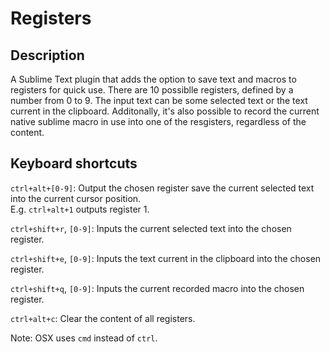 # Registers

## Description
A Sublime Text plugin that adds the option to save text and macros to registers for quick use.
There are 10 possiblle registers, defined by a number from 0 to 9.
The input text can be some selected text or the text current in the clipboard.
Additonally, it's also possible to record the current native sublime macro in use into one of the resgisters, regardless of the content.

## Keyboard shortcuts

`ctrl+alt+[0-9]`: Output the chosen register save the current selected text into the current cursor position.  
E.g. `ctrl+alt+1` outputs register 1.

`ctrl+shift+r`, `[0-9]`: Inputs the current selected text into the chosen register.

`ctrl+shift+e`, `[0-9]`: Inputs the text current in the clipboard into the chosen register.

`ctrl+shift+q`, `[0-9]`: Inputs the current recorded macro into the chosen register.

`ctrl+alt+c`: Clear the content of all registers.

Note: OSX uses `cmd` instead of `ctrl`.
